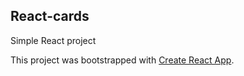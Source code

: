 ## React-cards

Simple React project

This project was bootstrapped with [Create React App](https://github.com/facebookincubator/create-react-app).



